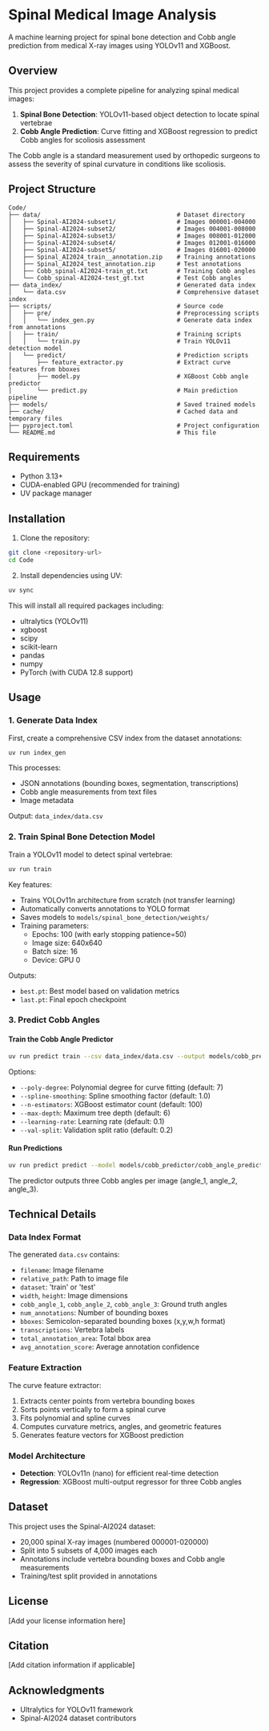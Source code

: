 # Spinal Medical Image Analysis

A machine learning project for spinal bone detection and Cobb angle prediction from medical X-ray images using YOLOv11 and XGBoost.

## Overview

This project provides a complete pipeline for analyzing spinal medical images:

1. **Spinal Bone Detection**: YOLOv11-based object detection to locate spinal vertebrae
2. **Cobb Angle Prediction**: Curve fitting and XGBoost regression to predict Cobb angles for scoliosis assessment

The Cobb angle is a standard measurement used by orthopedic surgeons to assess the severity of spinal curvature in conditions like scoliosis.

## Project Structure

```
Code/
├── data/                                      # Dataset directory
│   ├── Spinal-AI2024-subset1/                 # Images 000001-004000
│   ├── Spinal-AI2024-subset2/                 # Images 004001-008000
│   ├── Spinal-AI2024-subset3/                 # Images 008001-012000
│   ├── Spinal-AI2024-subset4/                 # Images 012001-016000
│   ├── Spinal-AI2024-subset5/                 # Images 016001-020000
│   ├── Spinal_AI2024_train__annotation.zip    # Training annotations
│   ├── Spinal_AI2024_test_annotation.zip      # Test annotations
│   ├── Cobb_spinal-AI2024-train_gt.txt        # Training Cobb angles
│   └── Cobb_spinal-AI2024-test_gt.txt         # Test Cobb angles
├── data_index/                                # Generated data index
│   └── data.csv                               # Comprehensive dataset index
├── scripts/                                   # Source code
│   ├── pre/                                   # Preprocessing scripts
│   │   └── index_gen.py                       # Generate data index from annotations
│   ├── train/                                 # Training scripts
│   │   └── train.py                           # Train YOLOv11 detection model
│   └── predict/                               # Prediction scripts
│       ├── feature_extractor.py               # Extract curve features from bboxes
│       ├── model.py                           # XGBoost Cobb angle predictor
│       └── predict.py                         # Main prediction pipeline
├── models/                                    # Saved trained models
├── cache/                                     # Cached data and temporary files
├── pyproject.toml                             # Project configuration
└── README.md                                  # This file
```

## Requirements

- Python 3.13+
- CUDA-enabled GPU (recommended for training)
- UV package manager

## Installation

1. Clone the repository:
```bash
git clone <repository-url>
cd Code
```

2. Install dependencies using UV:
```bash
uv sync
```

This will install all required packages including:
- ultralytics (YOLOv11)
- xgboost
- scipy
- scikit-learn
- pandas
- numpy
- PyTorch (with CUDA 12.8 support)

## Usage

### 1. Generate Data Index

First, create a comprehensive CSV index from the dataset annotations:

```bash
uv run index_gen
```

This processes:
- JSON annotations (bounding boxes, segmentation, transcriptions)
- Cobb angle measurements from text files
- Image metadata

Output: `data_index/data.csv`

### 2. Train Spinal Bone Detection Model

Train a YOLOv11 model to detect spinal vertebrae:

```bash
uv run train
```

Key features:
- Trains YOLOv11n architecture from scratch (not transfer learning)
- Automatically converts annotations to YOLO format
- Saves models to `models/spinal_bone_detection/weights/`
- Training parameters:
  - Epochs: 100 (with early stopping patience=50)
  - Image size: 640x640
  - Batch size: 16
  - Device: GPU 0

Outputs:
- `best.pt`: Best model based on validation metrics
- `last.pt`: Final epoch checkpoint

### 3. Predict Cobb Angles

#### Train the Cobb Angle Predictor

```bash
uv run predict train --csv data_index/data.csv --output models/cobb_predictor
```

Options:
- `--poly-degree`: Polynomial degree for curve fitting (default: 7)
- `--spline-smoothing`: Spline smoothing factor (default: 1.0)
- `--n-estimators`: XGBoost estimator count (default: 100)
- `--max-depth`: Maximum tree depth (default: 6)
- `--learning-rate`: Learning rate (default: 0.1)
- `--val-split`: Validation split ratio (default: 0.2)

#### Run Predictions

```bash
uv run predict predict --model models/cobb_predictor/cobb_angle_predictor.pkl --csv data_index/data.csv --output predictions.csv
```

The predictor outputs three Cobb angles per image (angle_1, angle_2, angle_3).

## Technical Details

### Data Index Format

The generated `data.csv` contains:
- `filename`: Image filename
- `relative_path`: Path to image file
- `dataset`: 'train' or 'test'
- `width`, `height`: Image dimensions
- `cobb_angle_1`, `cobb_angle_2`, `cobb_angle_3`: Ground truth angles
- `num_annotations`: Number of bounding boxes
- `bboxes`: Semicolon-separated bounding boxes (x,y,w,h format)
- `transcriptions`: Vertebra labels
- `total_annotation_area`: Total bbox area
- `avg_annotation_score`: Average annotation confidence

### Feature Extraction

The curve feature extractor:
1. Extracts center points from vertebra bounding boxes
2. Sorts points vertically to form a spinal curve
3. Fits polynomial and spline curves
4. Computes curvature metrics, angles, and geometric features
5. Generates feature vectors for XGBoost prediction

### Model Architecture

- **Detection**: YOLOv11n (nano) for efficient real-time detection
- **Regression**: XGBoost multi-output regressor for three Cobb angles

## Dataset

This project uses the Spinal-AI2024 dataset:
- 20,000 spinal X-ray images (numbered 000001-020000)
- Split into 5 subsets of 4,000 images each
- Annotations include vertebra bounding boxes and Cobb angle measurements
- Training/test split provided in annotations

## License

[Add your license information here]

## Citation

[Add citation information if applicable]

## Acknowledgments

- Ultralytics for YOLOv11 framework
- Spinal-AI2024 dataset contributors
